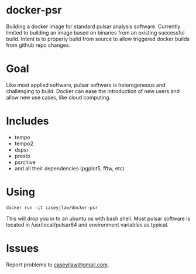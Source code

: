 # docker-psr
Building a docker image for standard pulsar analysis software. 
Currently limited to building an image based on binaries from an existing successful build.
Intent is to properly build from source to allow triggered docker builds from github repo changes.

# Goal
Like most applied software, pulsar software is heterogeneous and challenging to build.
Docker can ease the introduction of new users and allow new use cases, like cloud computing.

# Includes
- tempo
- tempo2
- dspsr
- presto
- psrchive
- and all their dependencies (pgplot5, fftw, etc)

# Using
    docker run -it caseyjlaw/docker-psr

This will drop you in to an ubuntu os with bash shell. 
Most pulsar software is located in /usr/local/pulsar64 and environment variables as typical.

# Issues
Report problems to caseyjlaw@gmail.com. 
